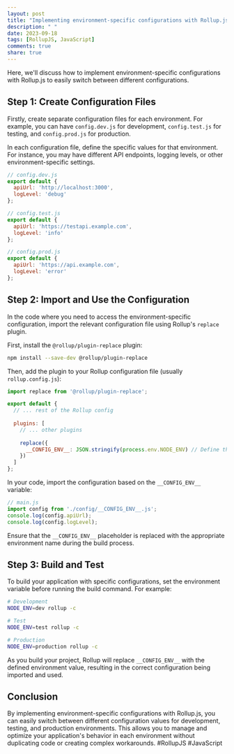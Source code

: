 ```yaml
---
layout: post
title: "Implementing environment-specific configurations with Rollup.js"
description: " "
date: 2023-09-18
tags: [RollupJS, JavaScript]
comments: true
share: true
---
```


Here, we'll discuss how to implement environment-specific configurations with Rollup.js to easily switch between different configurations.

## Step 1: Create Configuration Files

Firstly, create separate configuration files for each environment. For example, you can have `config.dev.js` for development, `config.test.js` for testing, and `config.prod.js` for production.

In each configuration file, define the specific values for that environment. For instance, you may have different API endpoints, logging levels, or other environment-specific settings.

```javascript
// config.dev.js
export default {
  apiUrl: 'http://localhost:3000',
  logLevel: 'debug'
};
```

```javascript
// config.test.js
export default {
  apiUrl: 'https://testapi.example.com',
  logLevel: 'info'
};
```

```javascript
// config.prod.js
export default {
  apiUrl: 'https://api.example.com',
  logLevel: 'error'
};
```

## Step 2: Import and Use the Configuration

In the code where you need to access the environment-specific configuration, import the relevant configuration file using Rollup's `replace` plugin.

First, install the `@rollup/plugin-replace` plugin:

```bash
npm install --save-dev @rollup/plugin-replace
```

Then, add the plugin to your Rollup configuration file (usually `rollup.config.js`):

```javascript
import replace from '@rollup/plugin-replace';

export default {
  // ... rest of the Rollup config
  
  plugins: [
    // ... other plugins
    
    replace({
      __CONFIG_ENV__: JSON.stringify(process.env.NODE_ENV) // Define the environment variable
    })
  ]
};
```

In your code, import the configuration based on the `__CONFIG_ENV__` variable:

```javascript
// main.js
import config from './config/__CONFIG_ENV__.js';
console.log(config.apiUrl);
console.log(config.logLevel);
```

Ensure that the `__CONFIG_ENV__` placeholder is replaced with the appropriate environment name during the build process.

## Step 3: Build and Test

To build your application with specific configurations, set the environment variable before running the build command. For example:

```bash
# Development
NODE_ENV=dev rollup -c

# Test
NODE_ENV=test rollup -c

# Production
NODE_ENV=production rollup -c
```

As you build your project, Rollup will replace `__CONFIG_ENV__` with the defined environment value, resulting in the correct configuration being imported and used.

## Conclusion

By implementing environment-specific configurations with Rollup.js, you can easily switch between different configuration values for development, testing, and production environments. This allows you to manage and optimize your application's behavior in each environment without duplicating code or creating complex workarounds. #RollupJS #JavaScript